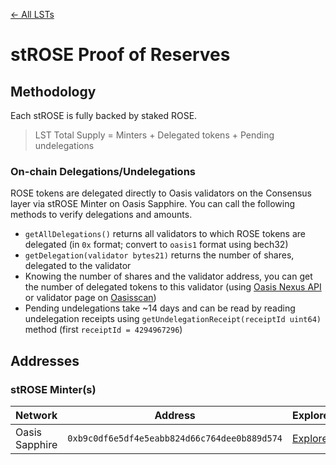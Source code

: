[← All LSTs](../README.md)
# stROSE Proof of Reserves

## Methodology
Each stROSE is fully backed by staked ROSE.
> LST Total Supply = Minters + Delegated tokens + Pending undelegations

### On-chain Delegations/Undelegations
ROSE tokens are delegated directly to Oasis validators on the Consensus layer via stROSE Minter on Oasis Sapphire. You can call the following methods to verify delegations and amounts.

- `getAllDelegations()` returns all validators to which ROSE tokens are delegated (in `0x` format; convert to `oasis1` format using bech32)
- `getDelegation(validator bytes21)` returns the number of shares, delegated to the validator
- Knowing the number of shares and the validator address, you can get the number of delegated tokens to this validator (using [Oasis Nexus API](https://nexus.oasis.io/v1/spec/v1.html) or validator page on [Oasisscan](https://www.oasisscan.com/validators))
- Pending undelegations take ~14 days and can be read by reading undelegation receipts using `getUndelegationReceipt(receiptId uint64)` method (first `receiptId = 4294967296`)

## Addresses

### stROSE Minter(s)

| Network | Address | Explorer |
| -- | -- | -- |
| Oasis Sapphire | `0xb9c0df6e5df4e5eabb824d66c764dee0b889d574` | [Explorer](https://explorer.oasis.io/mainnet/sapphire/address/0xb9c0df6e5df4e5eabb824d66c764dee0b889d574) |